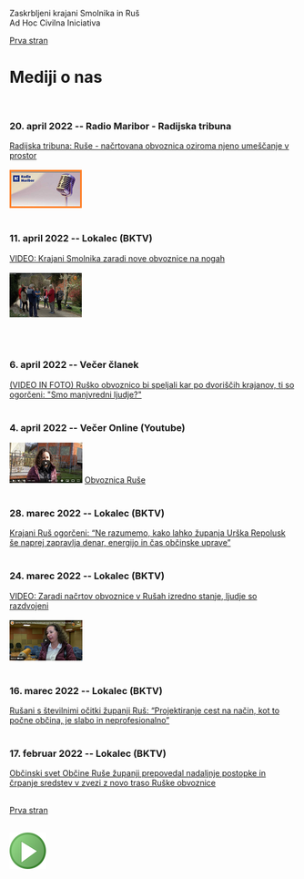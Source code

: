 
Zaskrbljeni krajani Smolnika in Ruš
<br/>
Ad Hoc Civilna Iniciativa 

[Prva stran](index.md)

# Mediji o nas
<br/>
	
### 20. april 2022 -- Radio Maribor - Radijska tribuna
[Radijska tribuna: Ruše - načrtovana obvoznica oziroma njeno umeščanje v prostor](https://www.rtvslo.si/rtv365/arhiv/174866172?s=radio)
<br/>
<br/>
[![RadioMaribor](./pic/radio_interviju_small.png)](https://www.rtvslo.si/rtv365/arhiv/174866172?s=radio) 
<br/>
<br/>

### 11. april 2022 -- Lokalec (BKTV)
[VIDEO: Krajani Smolnika zaradi nove obvoznice na nogah](https://lokalec.si/obcine/video-krajani-smolnika-zaradi-nove-obvoznice-na-nogah/)
<br/>
<br/>
[![BktvLokalec](./pic/video_bktv_02_small.png)](https://lokalec.si/obcine/video-krajani-smolnika-zaradi-nove-obvoznice-na-nogah/) 
<!-- [![BktvLokalec](./pic/video_bktv_02_small.png)](https://www.facebook.com/plugins/video.php?height=314&amp;href=https%3A%2F%2Fwww.facebook.com%2Ftelevizijabktv%2Fvideos%2F395230558803258%2F&amp;show_text=false&amp;width=560&amp;t=0) -->
<br/>
<br/>

### 6. april 2022 -- Večer članek
[(VIDEO IN FOTO) Ruško obvoznico bi speljali kar po dvoriščih krajanov, ti so ogorčeni: "Smo manjvredni ljudje?"](https://www.vecer.com/maribor/aktualno/video-in-foto-rusko-obvoznico-bi-speljali-kar-po-dvoriscih-krajanov-ti-so-ogorceni-smo-manjvredni-ljudje-10277692)
<br/>
<br/>


### 4. april 2022 -- Večer Online (Youtube)
[![Vecer](./pic/vecer_video_small.png)](https://youtu.be/wASHrHIMiEA)
[Obvoznica Ruše](https://youtu.be/wASHrHIMiEA)
<br/>
<br/>


### 28. marec 2022 -- Lokalec (BKTV)
[Krajani Ruš ogorčeni: “Ne razumemo, kako lahko županja Urška Repolusk še naprej zapravlja denar, energijo in čas občinske uprave”](https://lokalec.si/novice/krajani-rus-ogorceni-ne-razumemo-kako-lahko-zupanja-urska-repolusk-se-naprej-zapravlja-denar-energijo-in-cas-obcinske-uprave/)
<br/>
<br/>


### 24. marec 2022 -- Lokalec (BKTV)
[VIDEO: Zaradi načrtov obvoznice v Rušah izredno stanje, ljudje so razdvojeni](https://lokalec.si/novice/video-zaradi-nacrtov-obvoznice-v-rusah-izredno-stanje-ljudje-so-razdvojeni/)
<br/>
<br/>
[![BKTV](./pic/video_bktv_01_small.png)](https://youtu.be/GwGe1nTLSAg)
<br/>
<br/>


### 16. marec 2022 -- Lokalec (BKTV)
[Rušani s številnimi očitki županji Ruš: “Projektiranje cest na način, kot to počne občina, je slabo in neprofesionalno”](https://lokalec.si/novice/rusani-s-stevilnimi-ocitki-zupanji-rus-projektiranje-cest-na-nacin-kot-to-pocne-obcina-je-slabo-in-neprofesionalno/)
<br/>
<br/>

	
### 17. februar 2022 -- Lokalec (BKTV)
[Občinski svet Občine Ruše županji prepovedal nadaljnje postopke in črpanje sredstev v zvezi z novo traso Ruške obvoznice](https://lokalec.si/novice/obcinski-svet-obcine-ruse-prepovedal-nadaljnje-postopke-in-crpanje-sredstev-v-zvezi-z-novo-traso-ruske-obvoznice/)
<br/>
<br/>



[Prva stran](index.md)
<br/>
<br/>
	
![GIT](./pic/status_work_green_64x64.png)